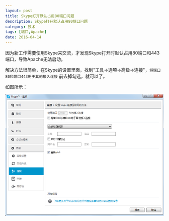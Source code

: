 ```yaml
---
layout: post
title: Skype打开默认占用80端口问题
description: Skype打开默认占用80端口问题
category: 技术
tags: [端口,Apache]
date: 2016-04-14
---
```


因为新工作需要使用Skype来交流，才发现Skype打开时默认占用80端口和443端口，导致Apache无法启动。

解决方法很简单，在Skype的设置里面，找到"工具->选项->高级->连接"，`将端口80和端口443用于其他接入连接` 前去掉勾选，就可以了。

如图所示：

![skype-port-80-1.png](/images/skype-port-80-1.png)
